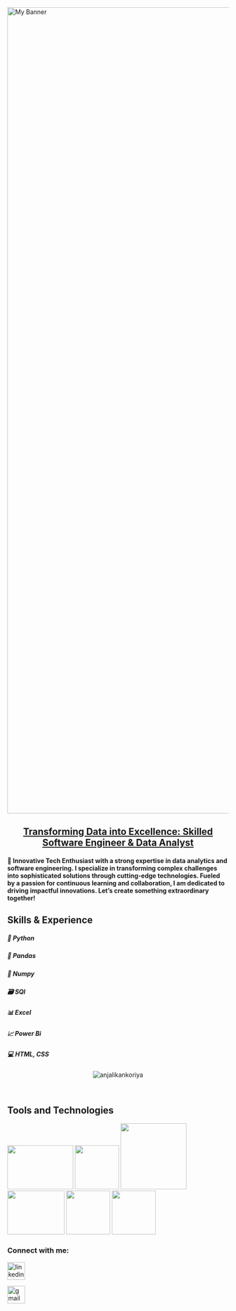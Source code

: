 
<img width="1834" alt="My Banner" src="https://github.com/user-attachments/assets/626af54c-84eb-4ea7-a0fa-d774655e99ec">

<h2 align="center"> <u>Transforming Data into Excellence: Skilled Software Engineer & Data Analyst</u> </h2>

<h4> 🚀 Innovative Tech Enthusiast with a strong expertise in data analytics and software engineering. I specialize in transforming complex challenges into sophisticated solutions through cutting-edge technologies. Fueled by a passion for continuous learning and collaboration, I am dedicated to driving impactful innovations. Let’s create something extraordinary together! </h4>

<h2>Skills & Experience</h2>
<h5>🐍 Python</h5>
<h5> 🐼 Pandas</h5>
<h5> 🔢 Numpy</h5>
<h5> 🗃️ SQl</h5>
<h5> 📊 Excel</h5>
<h5> 📈 Power Bi</h5>
<h5> 💻 HTML, CSS</h5>

<p align="center"> <img  src="https://github-readme-stats.vercel.app/api?username=anjalikankoriya&show_icons=true&locale=en" alt="anjalikankoriya" /></p>
&nbsp;

<h2>Tools and Technologies</h2>
<img src = "https://github.com/user-attachments/assets/8f5875bc-7220-4cda-89a7-7b67802722b8" width="150" height="100"/>
<img src = "https://github.com/user-attachments/assets/8748955b-7a6c-43f8-bfaf-5d2413e8ea07" width="100" height="100"/>
<img src="https://github.com/user-attachments/assets/54f8bc3c-4a3c-46e4-8e4e-fbfb70c95b1e" width="150" height="150"/>
<img src="https://github.com/user-attachments/assets/6fcd7e99-fa36-481f-9e81-a24e934e7c91"width="130" height="100"/>
<img src="https://github.com/user-attachments/assets/cfffcf56-7a29-4d2e-8774-32d337037aa8"width="100" height="100"/>
<img src="https://github.com/user-attachments/assets/1498caa5-3ae2-4e09-8fb9-455e0882bb40" width="100" height=100"/>

<h3 align="left">Connect with me:</h3>

[<img src='https://cdn.jsdelivr.net/npm/simple-icons@3.0.1/icons/linkedin.svg' alt='linkedin' height='40'>](https://www.linkedin.com/in/https://linkedin.com/in/anjali-kankoriya/)  

[<img src='https://cdn.jsdelivr.net/npm/simple-icons@3.0.1/icons/gmail.svg' alt='gmail' height='40'>](anjalikankoriya@gmail.com)  
